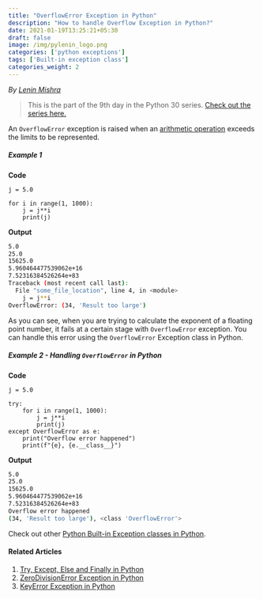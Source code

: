```yaml
---
title: "OverflowError Exception in Python"
description: "How to handle Overflow Exception in Python?"
date: 2021-01-19T13:25:21+05:30
draft: false
image: /img/pylenin_logo.png
categories: ['python exceptions']
tags: ['Built-in exception class']
categories_weight: 2
---
```

<div class="sharethis-inline-follow-buttons"></div>

*By [Lenin Mishra](https://www.pylenin.com/authors/#lenin-mishra)*

> This is the part of the 9th day in the Python 30 series. [Check out the series here.](https://www.youtube.com/playlist?list=PLqEbL1vopgvuI-3wzwHqftEkH3AILozS5)

An `OverflowError` exception is raised when an [arithmetic operation](https://www.pylenin.com/blogs/python-arithmetic-operators/) exceeds the limits to be represented.

##### Example 1

**Code**

```python3
j = 5.0

for i in range(1, 1000):
    j = j**i
    print(j)
```

**Output**

```bash
5.0
25.0
15625.0
5.960464477539062e+16
7.52316384526264e+83
Traceback (most recent call last):
  File "some_file_location", line 4, in <module>
    j = j**i
OverflowError: (34, 'Result too large')
```

As you can see, when you are trying to calculate the exponent of a floating point number, it fails at a certain stage with `OverflowError` exception.
You can handle this error using the `OverflowError` Exception class in Python.

##### Example 2 - Handling `OverflowError` in Python

**Code**

```python3
j = 5.0

try:
    for i in range(1, 1000):
        j = j**i
        print(j)
except OverflowError as e:
    print("Overflow error happened")
    print(f"{e}, {e.__class__}")
```

**Output**

```bash
5.0
25.0
15625.0
5.960464477539062e+16
7.52316384526264e+83
Overflow error happened
(34, 'Result too large'), <class 'OverflowError'>
```

Check out other [Python Built-in Exception classes in Python](https://www.pylenin.com/tags/built-in-exception-class/).

#### Related Articles

1. [Try, Except, Else and Finally in Python](https://www.pylenin.com/blogs/python-try-except-else-finally/)
2. [ZeroDivisionError Exception in Python](https://www.pylenin.com/blogs/zero-division-error-python/)
3. [KeyError Exception in Python](https://www.pylenin.com/blogs/key-error-python/)